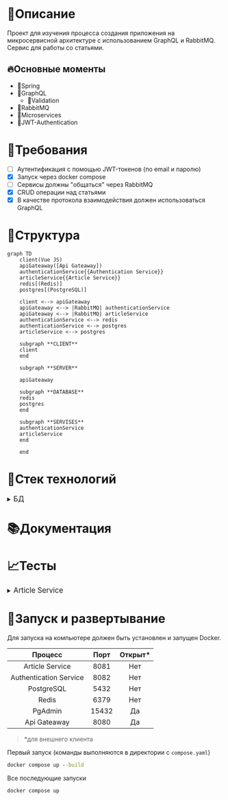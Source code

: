 # 📃Описание
Проект для изучения процесса
создания приложения на микросервисной архитектуре
с использованием GraphQL и RabbitMQ.\
Сервис для работы со статьями.
## 🔥Основные моменты
* 🔶Spring
* 🔶GraphQL
  * 🔶Validation
* 🔶RabbitMQ
* 🔶Microservices
* 🔶JWT-Authentication
# 📗Требования
- [ ] Аутентификация с помощью JWT-токенов (по email и паролю)
- [x] Запуск через docker compose
- [ ] Сервисы должны "общаться" через RabbitMQ
- [x] CRUD операции над статьями
- [x] В качестве протокола взаимодействия должен использоваться GraphQL
# 🎨Структура
```mermaid
graph TD
    client(Vue JS)
    apiGateaway([Api Gateaway])
    authenticationService{{Authentication Service}}
    articleService{{Article Service}}
    redis[(Redis)]
    postgres[(PostgreSQL)]

    client <--> apiGateaway
    apiGateaway <--> |RabbitMQ| authenticationService
    apiGateaway <--> |RabbitMQ| articleService
    authenticationService <--> redis
    authenticationService <--> postgres
    articleService <--> postgres

    subgraph **CLIENT**
    client
    end

    subgraph **SERVER**

    apiGateaway

    subgraph **DATABASE**
    redis
    postgres
    end

    subgraph **SERVISES**
    authenticationService
    articleService
    end

    end
```
# 🔧Стек технологий

<details>
<summary>
<big>БД</big>
</summary>

* Redis
* PostgreSQL

</details>

# 📚Документация
# 📈Тесты

<details>
<summary>
<big>Article Service</big>
</summary>

### Получение всех статей
Запрос
```graphql
query getArticles{
  getAllArticles {
      id,
      title,
      content
  }
}
```
Ответ
```json
{
    "data": {
        "getAllArticles": [
            {
                "id": "2",
                "title": "some title",
                "content": "some content"
            },
            {
                "id": "3",
                "title": "some title",
                "content": "some content"
            }
        ]
    }
}
```
### Получение отдельной статьи
Запрос
```graphql
query getArticle{
    getArticle(id: 2){
        title,
        content
    }
}
```
Ответ
```json
{
    "data": {
        "getArticle": {
            "title": "some title",
            "content": "some content"
        }
    }
}
```
### Создание статьи
Запрос
```graphql
mutation createArticle{
    createArticle(title: "some title", content: "some content"){
        id,
        title,
        content
    }
}
```
Ответ
```json
{
    "data": {
        "createArticle": {
            "id": "4",
            "title": "some title",
            "content": "some content"
        }
    }
}
```
### Изменение статьи
Запрос
```graphql
mutation updateArticle{
    updateArticle(id: 4, title: "new_title"){
        title,
        content
    }
}
```
Ответ
```json
{
    "data": {
        "updateArticle": {
            "title": "new_title",
            "content": "some content"
        }
    }
}
```
### Удаление статьи
Запрос
```graphql
mutation deleteArticle{
    deleteArticle(id: 4)
}
```
Ответ
```json
{
    "data": {
        "deleteArticle": null
    }
}
```

</details>

# 🚩Запуск и развертывание
Для запуска на компьютере должен быть установлен и запущен Docker.

|         Процесс         |  Порт  | Открыт*  |
|:-----------------------:|:------:|:--------:|
|     Article Service     |  8081  |   Нет    |
| Authentication Service  |  8082  |   Нет    |
|       PostgreSQL        |  5432  |   Нет    |
|          Redis          |  6379  |   Нет    |
|         PgAdmin         | 15432  |    Да    |
|      Api Gateaway       |  8080  |    Да    |

> *для внешнего клиента

Первый запуск (команды выполняются в директории с `compose.yaml`)
```bat
docker compose up --build
```
Все последующие запуски
```bat
docker compose up
```
